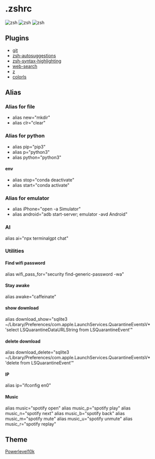 # .zshrc

![zsh](https://github.com/fiqgant/zsh/blob/main/images/1.png)
![zsh](https://github.com/fiqgant/zsh/blob/main/images/2.png)
![zsh](https://github.com/fiqgant/zsh/blob/main/images/3.png)

## Plugins
- [git](https://github.com/ohmyzsh/ohmyzsh/tree/master/plugins/git)
- [zsh-autosuggestions](https://github.com/zsh-users/zsh-autosuggestions)
- [zsh-syntax-highlighting](https://github.com/zsh-users/zsh-syntax-highlighting)
- [web-search](https://github.com/ohmyzsh/ohmyzsh/tree/master/plugins/web-search)
- [z](https://github.com/agkozak/zsh-z)
- [colorls](https://github.com/athityakumar/colorls)

## Alias
### Alias for file
- alias new="mkdir"
- alias clr="clear"

### Alias for python
- alias pip="pip3"
- alias p="python3"
- alias python="python3"

#### env
- alias stop="conda deactivate"
- alias start="conda activate"

### Alias for emulator
- alias iPhone="open -a Simulator"
- alias android="adb start-server; emulator -avd Android"

### AI
alias ai="npx terminalgpt chat"

### Utilities
#### Find wifi password
alias wifi_pass_for="security find-generic-password -wa"

#### Stay awake
alias awake="caffeinate"

#### show download
alias download_show="sqlite3 ~/Library/Preferences/com.apple.LaunchServices.QuarantineEventsV* 'select LSQuarantineDataURLString from LSQuarantineEvent'"

#### delete download
alias download_delete="sqlite3 ~/Library/Preferences/com.apple.LaunchServices.QuarantineEventsV* 'delete from LSQuarantineEvent'"

#### IP
alias ip="ifconfig en0"

#### Music
alias music="spotify open"
alias music_p="spotify play"
alias music_n="spotify next"
alias music_b="spotify back"
alias music_m="spotify mute"
alias music_u="spotify unmute"
alias music_r="spotify replay"

## Theme
[Powerlevel10k](https://github.com/romkatv/powerlevel10k)
